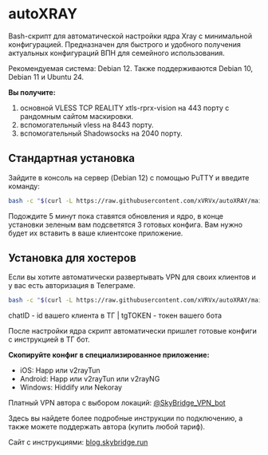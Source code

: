 # autoXRAY
Bash-скрипт для автоматической настройки ядра Xray с минимальной конфигурацией. Предназначен для быстрого и удобного получения актуальных конфигураций ВПН для семейного использования.

Рекомендуемая система: Debian 12. Также поддерживаются Debian 10, Debian 11 и Ubuntu 24.

**Вы получите:**
1. основной VLESS TCP REALITY xtls-rprx-vision на 443 порту с рандомным сайтом маскировки.
2. вспомогательный vless на 8443 порту.
3. вспомогательный Shadowsocks на 2040 порту.

## Стандартная установка
Зайдите в консоль на сервер (Debian 12) с помощью PuTTY и введите команду:
```bash
bash -c "$(curl -L https://raw.githubusercontent.com/xVRVx/autoXRAY/main/autoXRAY.sh)"
```
Подождите 5 минут пока ставятся обновления и ядро, в конце установки зеленым вам подсветятся 3 готовых конфига. Вам нужно будет их вставить в ваше клиентсоке приложение.

## Установка для хостеров
Если вы хотите автоматически развертывать VPN для своих клиентов и у вас есть авторизация в Телеграме. 
```bash
bash -c "$(curl -L https://raw.githubusercontent.com/xVRVx/autoXRAY/main/autoXRAY.sh)" -- chatID tgTOKEN
```
chatID - id вашего клиента в ТГ | tgTOKEN - токен вашего бота

После настройки ядра скрипт автоматически пришлет готовые конфиги с инструкцией в ТГ бот.



**Скопируйте конфиг в специализированное приложение:**

- iOS: Happ или v2rayTun
- Android: Happ или v2rayTun или v2rayNG
- Windows: Hiddify или Nekoray

Платный VPN автора с выбором локаций: [@SkyBridge_VPN_bot](https://t.me/SkyBridge_VPN_bot)

Здесь вы найдете более подробные инструкции по подключению, а также можете поддержать автора (купить любой тариф).

Сайт с инструкциями:  [blog.skybridge.run](https://blog.skybridge.run)


